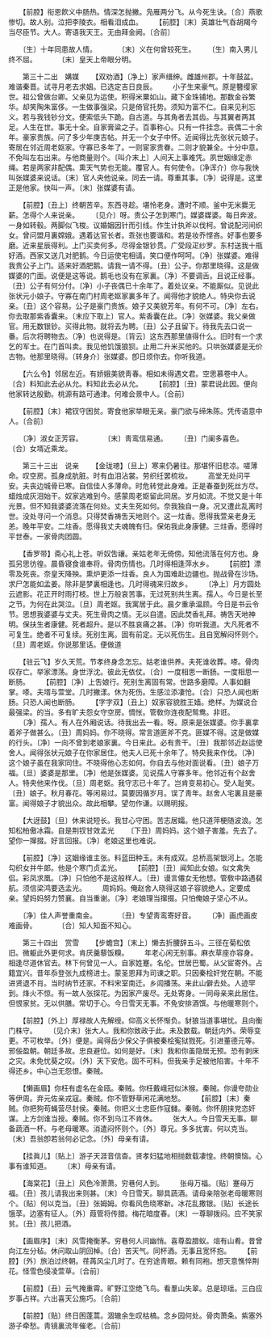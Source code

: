 <!-- { "loadSidebar": true } -->
　　【前腔】衔恩飮义中肠热。情深怎抛撇。凫雁两分飞。从今死生诀。〔合〕燕歌惨切。故人别。泣把李陵衣。相看泪成血。 
　　【前腔】〔末〕英雄壮气呑胡羯今当尽臣节。大人。寄语我天王。无由拜金阙。〔合前〕 

　　〔生〕十年同患故人情。　　　　〔末〕义在何曾较死生。 
　　〔生〕南入男儿终不屈。　　　　〔末〕皇天上帝眼分明。 

　　第三十二出　媾媒 
　　【双劝酒】〔净上〕家声缙绅。雌雄州郡。十年鼓盆。难谐秦晋。试寻月老去求姻。已选定吉日良辰。 
　　小子生来豪气。原是簪缨家世。祖公曾做台卿。父亲见为运使。积得米粟如山。藏下金珠铺地。那数金谷繁华。却笑陶朱富侈。一生做事强梁。只是倚官托势。须知为富不仁。自来见利忘义。若与我钱钞分文。便索低头下跪。自古道。与其角者去其齿。与其翼者两其足。人生在世。事无十全。自家膏粱之子。百事称心。只有一件挂念。丧偶二十余年。豪家贵族。问了多少年庚吉帖。并无一个女子中怀。近闻得比先张状元娘子。寄居在邻近周老妪家。守寡已多年了。一则宦家贵眷。二则才貌兼全。十分中意。不免叫左右出来。与他商量则个。〔叫介末上〕人间天上事难凭。夙世姻缘定赤绳。若是两家非配偶。熏天气势也无能。覆官人。有何使令。〔净诨介〕你与我快叫张媒婆来说话。〔末〕官人央他说亲。同去一请。尊重其事。〔净〕说得是。这里正是他家。快叫一声。〔末〕张媒婆有请。 

　　【前腔】〔丑上〕终朝苦辛。东西寻趁。堪怜老身。遭时不顺。釜中无米爨无薪。怎得个人来说亲。 
　　〔见介〕呀。贵公子怎到寒门。媒婆媒婆。每日奔波。一身如转毂。两脚似飞梭。议婚姻因针而引线。作生计执斧以伐柯。曾说配河间织女。曾问盟月裏嫦娥。遇着达官长者。乖张也要谐和。若是妆乔悭吝。好事也要多磨。近来星辰得利。上门买卖何多。尽得金银钞贯。广受段疋纱罗。东村送我十甁好酒。西家又送几对肥鹅。今日运使宅相请。笑口便作呵呵。〔净〕张媒婆。难得我贵公子上门。适来好酒肥鹅。请我一请不得。〔丑〕公子。你那里晓得。这是做媒婆的门面。说便是这等说。鹅毛也没有在家裏。〔净〕不要调舌。且说正经事。〔丑〕公子有何分付。〔净〕小子丧偶已十余年了。着处议亲。不能厮似。见说此张状元小娘子。守寡在南门村周老妪家裏多年了。闻得他才貌绝人。特央你去说亲。〔丑〕这个容易。公子是豪门贵族。娘子又美貌芳年。有何不可。〔净〕左右。你去取那紫香囊来。〔末应下取上〕官人。紫香囊在此。〔净〕张媒婆。我父亲做官。用无数银钞。买得此物。就将去为聘。〔丑〕公子且留下。待我先去口说一番。后次将聘物去。〔净〕也说得是。〔背云〕这东西那里値得什么。旧时有一个求乞的军士。在门首叫卖。我见他饥饿狼狈。止用二升米买他的。只哄张媒婆是无价古物。他那里晓得。〔转身介〕张媒婆。卽日烦你去。你听我道。 

　　【六么令】邻居左近。有娇娥美貌靑春。相如未得遇文君。空思慕卷中人。〔合〕料知此去必从允。料知此去必从允。 
　　【前腔】〔丑〕蒙君说此因。便向他家转达殷勤。桃源有路可通津。何难会景中人。〔合前〕 

　　【前腔】〔末〕裙钗守困贫。寄食他家举眼无亲。豪门欲与缔朱陈。凭传语意中人。〔合前〕 

　　〔净〕淑女正芳容。　　　　〔末〕靑鸾信易通。 
　　〔丑〕门阑多喜色。　　　　〔合〕女壻近乘龙。 

　　第三十三出　说亲 
　　【金珑璁】〔旦上〕寒来仍暑往。那堪怀旧悲凉。嗟薄命。叹空房。孤身成肮脏。时有血泪沾裳。劳织纴罢梳妆。 
　　高堂无处问平安。夫丧边城骨已寒。自信佳人多薄命。时危转觉此身难。正是春蚕到死丝方尽。蜡烛成灰泪始干。奴家逃难到今。感蒙周老妪留此同居。岁月如流。不觉又是十年光景。但不知我婆婆流落在何处。丈夫生死如何。奈我独自一身。况又遭此乱离时世。没处寻问一个消息。只得焚香祷吿天地则个。这一炷香。愿得我萱亲老身无恙。晚年平安。二炷香。愿得我丈夫魂魄有归。保佑我此身康健。三炷香。愿得时平世泰。一家骨肉团圆。 

　　【香罗带】斋心礼上苍。听奴吿禳。亲姑老年无倚傍。知他流落在何方也。身孤另思彷徨。晨昏寝食谁奉将。骨肉伤情也。几时得相逢萍水乡。 
　　【前腔】漂零及死丧。奈皇天降殃。熏炉更添一炷香。良人为国难赴边疆也。抛战骨在沙场。求尸怎能如孟姜。除非是梦裏相逢也。几时得魂来归故乡。 
　　〔净上〕月方圆处云遮影。花正开时雨打枝。世上万般哀苦事。无过死别共生离。孺人。今日是长至之节。为何在此哭泣。〔旦〕周老妪。我寓居于此。晨夕重承温顾。今日是书云令节。思想我婆婆与丈夫。死生骨肉之情。无以自遣。因此焚香礼拜。祷吿天地神明。保扶生者康健。死者超升。是以不胜哀痛之甚。〔净〕你听我道。大凡死者不可复生。绝者不可复续。死别生离。固有前定。无以死伤生。且自宽解闷怀则个。〔旦〕周老妪。你说那里话。便做道 

　　【驻云飞】岁久天荒。节孝终身念怎忘。姑老谁供养。夫死谁收葬。嗏。骨肉叹存亡。举家漂荡。身世浮沈。彼此无依仗。〔合〕一度相思一断肠。一度相思一断肠。 
　　【前腔】〔净〕上吿娘行。死别生离固有常。世路多磨障。人事如翻掌。嗏。夫壻与萱堂。几时撇漾。休为死伤。生感泣添凄怆。〔合〕只恐人闻也断肠。只恐人闻也断肠。 
　　【字字双】〔丑上〕奴家容貌胜王嫱。绝样。为媒说合最强梁。的当。多有旷夫怨女守空房。惆怅。管敎你连夜配鸳鸯。非诳。 
　　〔净〕孺人。有人在外厢说话。待我出去一看。呀。原来是张媒婆。你手裏拿着斧子做甚么。〔丑〕周妈妈。你不晓得。常言道匪斧不克。匪媒不得。这是做媒的行头。〔净〕一向不曾到老娘家裏。今日来此。必有贵干。〔丑〕我那邻近赵运使舍人。闻得张状元娘子在你家居住。他夫人已死十余年了。特央我来作伐。〔净〕这个娘子虽在我家同住。不晓得他心志如何。你自去与他对面说看。〔丑〕娘子万福。〔旦〕婆婆是那里。〔净〕他是张媒婆。见说孺人守寡多年。他邻近有个赵舍人。特央他来作伐。〔旦〕周老妪。我守志已十年了。岂肯变易初心。受人耻笑。〔丑〕娘子。秋月春花。等闲易过。莫要因循岁月。误了靑年。赵舍人宅裏且是豪富。闻得娘子才貌出众。故此相攀。望勿作谦。以赐明报。 

　　【大迓鼓】〔旦〕休来说短长。我甘心守困。苦志居孀。他只道萍梗随波浪。怎知松柏傲冰霜。自是荆钗甘效孟光 
　　〔下丑〕周妈妈。这个娘子害羞。先去了。望你一撺掇。好言回报。〔净〕老娘这里也难说。 

　　【前腔】〔净〕这姻缘谁主张。料蓝田种玉。未有成双。总桥高架银河上。怎能勾织女并牛郞。他是个寒门贞孟光。 
　　【前腔】〔丑〕闻知此女娘。似文禽失侣。彩凤求凰。〔净〕只怕他不是这般样人。〔丑〕谩言僊女无他想。管敎中路遇裴航。须信梁鸿要选孟光。 
　　周妈妈。俺赵舍人晓得这娘子容貌绝人。定要成亲。望妈妈努力赞襄。自当重谢。〔净〕老娘理当撺掇。只怕俺娘子坚心不从。 

　　〔净〕佳人声誉重南金。　　　　〔丑〕专望靑鸾寄好音。 
　　〔净〕画虎画皮难画骨。　　　　〔合〕知人知面不知心。 

　　第三十四出　赏雪 
　　【步蟾宫】〔末上〕懒去折腰辞五斗。三径在菊松依旧。微躯此外更何求。肯厌羹藜饭糗。 
　　年老心闲无别事。麻衣草座亦容身。相逢尽道休官去。林下何曾见一人。自家姓蹇。名伦。世居巴蜀。从父宦寄外。占籍宜兴。昔年忝登张九成榜进士。蒙圣恩拜为司谏之职。只因秦桧奸党在朝。不能进贤退不肖。当时纳节还家。不料宋室南迁。乡闾播荡。来此山僻去处。人迹罕到。烽火不惊。有一故人张探花。为因家产废尽。无处寄身。一同母亲来此居住。但恨家贫。无以供膳。常切于心。今日雪天无事。不免安排酒馔。与他暖寒则个。 

　　【前腔】〔外上〕厚禄故人先解绶。仰高义长怀惭负。豺狼当道事堪忧。且向衡门株守。 
　　〔见介末〕张大人。我和你致政于此。未及数载。朝廷内外。荣辱变更。不可枚举。〔外〕便是。闻得岳少保父子俱被秦桧寃狱戮死。引进董德元等。邪佞盈朝。朝廷多故。忠良避位。如何是好。〔末〕我和你虽隐居无预。恐有剥床之灾。未免忧葵之叹。〔外〕天下安危。固不可料。但我亲手足被他陷害。十年不得还乡。中心岂无怨恨。秦贼。 

　　【懒画眉】你枉有虚名在金瓯。秦贼。你枉戴峨冠似沐猴。秦贼。你谩夸勋业等伊周。弃元佐亲戎寇。秦贼。你不管野草闲花满地愁。 
　　【前腔】〔末〕秦贼。你把狗苟蝇营尽封侯。秦贼。你把义士忠臣作寇雠。秦贼。你怀朋挟党恣奸谋。上方剑谁当授。秦贼。你不到乌江不肯休。 
　　张大人。今日雪天无事。聊备蔬酒一杯。与老母暖寒。消遣闷怀则个。〔外〕尊兄。多多扰害。何以克当。〔末〕吾翁卽若翁何必记念。〔外〕母亲有请。 

　　【挂眞儿】〔贴上〕游子天涯音信杳。贤孝妇猛地相抛数载凄惶。终朝懊恼。心事有谁知道。 
　　〔末〕母亲有请。 

　　【海棠花】〔丑上〕风色冷萧萧。穷巷何人到。 
　　张母万福。〔贴〕蹇母万福。〔丑〕孩儿请我出来则甚。〔末〕今日雪天。聊具蔬酒。请母亲陪张老母暖寒则个。〔贴〕何以克当。〔丑〕张姆姆。你看风色晓寒新。冰花乱撒银。〔贴〕长途长饿莩。边塞有征人。〔外〕葭管将传腊。梅花暗度春。〔末〕一尊聊拨闷。应不笑家贫。〔丑〕孩儿把酒。 

　　【画眉序】〔末〕风雪掩衡茅。穷巷何人问幽悄。喜尊盈腊蚁。俎有山肴。昔曾向江左分毡。休问取山阴回棹。〔合〕苦天气。同杯酒。无事且宽怀抱。 
　　【前腔】〔外〕旅泊过终朝。荏苒风尘几时了。在穷途靑眼。赖有同袍。想天意憔悴荆花。怪雪色侵凌萱草。〔合前〕 

　　【前腔】〔丑〕云气掩重霄。旷野江空绝飞鸟。看羣山失翠。总是琼瑶。三白应岁事占祥。六出喜天公施巧。〔合前〕 

　　【前腔】〔贴〕终日困蓬蒿。涸辙余生叹枯槁。念乡园何处。骨肉萧条。紫塞外游子牵愁。靑镜裏流年催老。〔合前〕 

